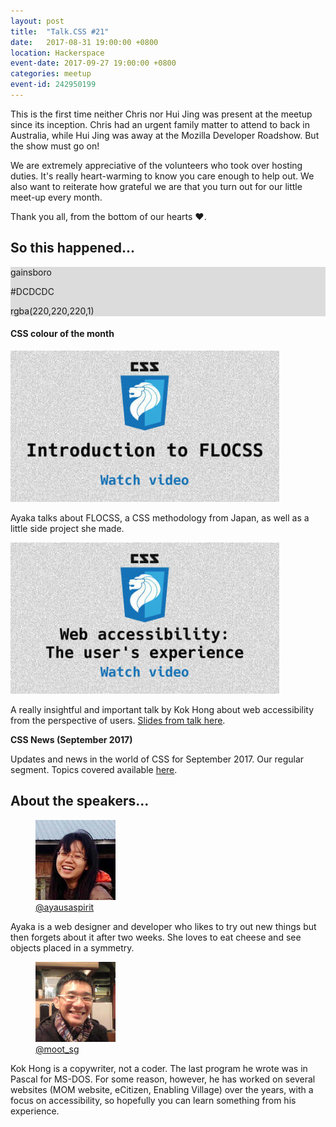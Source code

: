```yaml
---
layout: post
title:  "Talk.CSS #21"
date:   2017-08-31 19:00:00 +0800
location: Hackerspace
event-date: 2017-09-27 19:00:00 +0800
categories: meetup
event-id: 242950199
---
```

This is the first time neither Chris nor Hui Jing was present at the meetup since its inception. Chris had an urgent family matter to attend to back in Australia, while Hui Jing was away at the Mozilla Developer Roadshow. But the show must go on!

We are extremely appreciative of the volunteers who took over hosting duties. It's really heart-warming to know you care enough to help out. We also want to reiterate how grateful we are that you turn out for our little meet-up every month.

Thank you all, from the bottom of our hearts <span class="o-emoji" role="img" tabindex="0" aria-label="red heart">&#x2764;&#xFE0F;</span>.

## So this happened...

<div class="c-colour">
  <div class="c-swatch" style="background-color:#DCDCDC;">
    <div class="c-swatch__txt">
      <p>gainsboro</p>
      <p>#DCDCDC</p>
      <p>rgba(220,220,220,1)</p>
    </div>
  </div>
<h4>CSS colour of the month</h4>
</div>

<div class="c-videos">
  <div class="c-video">
    <a class="c-video__link" href="https://youtu.be/5xm8bOTr8LI">
      <img class="c-video__img" src="/img/talk-21/s2101.jpg" srcset="/img/talk-21/s2101@2x.jpg 2x" alt="Link to Introduction to FLOCSS"/>
    </a>
    <p class="c-video__desc">Ayaka talks about FLOCSS, a CSS methodology from Japan, as well as a little side project she made.</p>
  </div>

  <div class="c-video">
    <a class="c-video__link" href="https://youtu.be/3uPeK37cNQk">
      <img class="c-video__img" src="/img/talk-21/s2102.jpg" srcset="/img/talk-21/s2102@2x.jpg 2x" alt="Link to Web accessibility: the user's experience"/>
    </a>
    <p class="c-video__desc">A really insightful and important talk by Kok Hong about web accessibility from the perspective of users. <a href="https://drive.google.com/file/d/0B8050lVqQ0dIVEJGTjBfWVY4X1E/view">Slides from talk here</a>.</p>
  </div>

  <div class="u-clear">
    <strong>CSS News (September 2017)</strong><br>
    <p>Updates and news in the world of CSS for September 2017. Our regular segment. Topics covered available <a href="https://github.com/SingaporeCSS/slides/blob/gh-pages/notes/talk-21.md">here</a>.</p>
  </div>
</div>

## About the speakers...

<div class="l-speakers c-speakers u-align-start">
  <div class="l-speaker c-speaker">
    <figure>
      <img class="c-speaker__img" src="/img/talk-21/ayaka.jpg" srcset="/img/talk-21/ayaka@2x.jpg 2x" alt="Ayaka Sasaki"/>
      <figcaption><a class="c-speaker__link" href="https://twitter.com/ayausaspirit">@ayausaspirit</a></figcaption>
    </figure>
    <p class="c-speaker__intro">Ayaka is a web designer and developer who likes to try out new things but then forgets about it after two weeks. She loves to eat cheese and see objects placed in a symmetry.</p>
  </div>

  <div class="l-speaker c-speaker">
    <figure>
      <img class="c-speaker__img" src="/img/talk-21/kokhong.jpg" srcset="/img/talk-21/kokhong@2x.jpg 2x" alt="Poh Kok Hong"/>
      <figcaption><a class="c-speaker__link" href="https://twitter.com/@moot_sg">@moot_sg</a></figcaption>
    </figure>
    <p class="c-speaker__intro">Kok Hong is a copywriter, not a coder. The last program he wrote was in Pascal for MS-DOS. For some reason, however, he has worked on several websites (MOM website, eCitizen, Enabling Village) over the years, with a focus on accessibility, so hopefully you can learn something from his experience.</p>
  </div>
</div>
